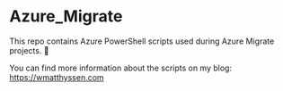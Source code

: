 # Azure_Migrate
This repo contains Azure PowerShell scripts used during Azure Migrate projects. 🚀

You can find more information about the scripts on my blog: https://wmatthyssen.com

